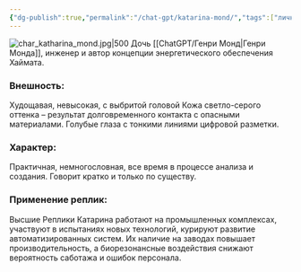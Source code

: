 ```yaml
---
{"dg-publish":true,"permalink":"/chat-gpt/katarina-mond/","tags":["личность"]}
---
```


![char_katharina_mond.jpg|500](/img/user/09.%20files/char_katharina_mond.jpg)
Дочь [[ChatGPT/Генри Монд\|Генри Монда]], инженер и автор концепции энергетического обеспечения Хаймата. 

### Внешность: 
Худощавая, невысокая, с выбритой головой Кожа светло-серого оттенка – результат долговременного контакта с опасными материалами. Голубые глаза с тонкими линиями цифровой разметки.
### Характер: 
Практичная, немногословная, все время в процессе анализа и создания. Говорит кратко и только по существу.
### Применение реплик: 
Высшие Реплики Катарина работают на промышленных комплексах, участвуют в испытаниях новых технологий, курируют развитие автоматизированных систем. Их наличие на заводах повышает производительность, а биорезонансные воздействия снижают вероятность саботажа и ошибок персонала.